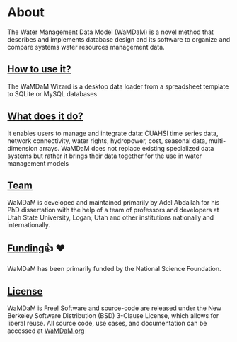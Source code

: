 # About
The Water Management Data Model (WaMDaM) is a novel method that describes and implements database design and its software to organize and compare systems water resources management data. 


## [How to use it?](/Getting_started)
The WaMDaM Wizard is a desktop data loader from a spreadsheet template to SQLite or MySQL databases


## [What does it do?](/UseCases/Application)
It enables users to manage and integrate data: CUAHSI time series data, network connectivity, water rights, hydropower, cost, seasonal data, multi-dimension arrays. WaMDaM does not replace existing specialized data systems but rather it brings their data together for the use in water management models   


## [Team](/Team)
WaMDaM is developed and maintained primarily by Adel Abdallah for his PhD dissertation with the help of a team of professors and developers at Utah State University, Logan, Utah and other institutions nationally and internationally. 

## [Funding](/SponsorsCredit):thumbsup: :heart:
WaMDaM has been primarily funded by the National Science Foundation.    


## [License](/OpenSource)
WaMDaM is Free! Software and source-code are released under the New Berkeley Software Distribution (BSD) 3-Clause License, which allows for liberal reuse. All source code, use cases, and documentation can be accessed at [WaMDaM.org](https://WaMDaM.org)
